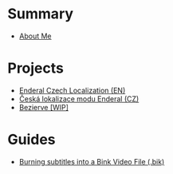 # Summary

- [About Me](about-me.md)

# Projects

- [Enderal Czech Localization (EN)](enderal-localization-en.md)
- [Česká lokalizace modu Enderal (CZ)](enderal-localization-cz.md)
- [Bezierve [WIP]](bezierve.md)

# Guides

- [Burning subtitles into a Bink Video File (.bik)](subtitles.md)

